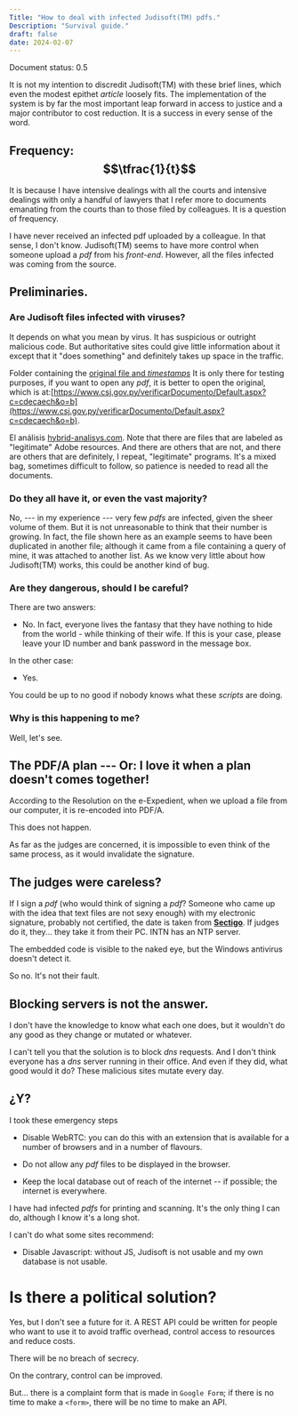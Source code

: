 ```yaml
---
Title: "How to deal with infected Judisoft(TM) pdfs."
Description: "Survival guide."
draft: false
date: 2024-02-07
---
```


Document status: 0.5

It is not my intention to discredit Judisoft(TM) with these brief lines, which even the modest epithet _article_ loosely fits. The implementation of the system is by far the most important leap forward in access to justice and a major contributor to cost reduction. It is a success in every sense of the word.

## Frequency: $$\tfrac{1}{t}$$

It is because I have intensive dealings with all the courts and intensive dealings with only a handful of lawyers that I refer more to documents emanating from the courts than to those filed by colleagues.  It is a question of frequency.

I have never received an infected pdf uploaded by a colleague. In that sense, I don't know. Judisoft(TM) seems to have more control when someone upload a *pdf* from his *front-end*. However, all the files infected was coming from the source.

## Preliminaries.

### Are Judisoft files infected with viruses?

It depends on what you mean by virus. It has suspicious or outright malicious code. But authoritative sites could give little information about it except that it "does something" and definitely takes up space in the traffic.

Folder containing the [original file and *timestamps*](https://bafybeiau7f4waqhoinfba5gci2ecd3hfqxjopoykvfi6cc4sgcmfihyiue.ipfs.nftstorage.link/) It is only there for testing purposes, if you want to open any *pdf*, it is better to open the original, which is at:[https://www.csj.gov.py/verificarDocumento/Default.aspx?c=cdecaech&o=b](https://www.csj.gov.py/verificarDocumento/Default.aspx?c=cdecaech&o=b).

El análisis [hybrid-analisys.com](https://hybrid-analysis.com/sample/d9ceea207e9dd5a0040ca8db12357f4c4a3607520ad993fe057fe84e4f24a25a/65dbb8cb7eaf4029bd001d5a). Note that there are files that are labeled as "legitimate" Adobe resources. And there are others that are not, and there are others that are definitely, I repeat, "legitimate" programs. It's a mixed bag, sometimes difficult to follow, so patience is needed to read all the documents.

### Do they all have it, or even the vast majority?

No, --- in my experience --- very few *pdfs* are infected, given the sheer volume of them. But it is not unreasonable to think that their number is growing. In fact, the file shown here as an example seems to have been duplicated in another file; although it came from a file containing a query of mine, it was attached to another list. As we know very little about how Judisoft(TM) works, this could be another kind of bug.

### Are they dangerous, should I be careful?

There are two answers:

- No. In fact, everyone lives the fantasy that they have nothing to hide from the world - while thinking of their wife.  If this is your case, please leave your ID number and bank password in the message box.

In the other case:

- Yes.

You could be up to no good if nobody knows what these _scripts_ are doing.

### Why is this happening to me?

Well, let's see.

## The PDF/A plan --- Or: I love it when a plan doesn't comes together!

According to the Resolution on the e-Expedient, when we upload a file from our computer, it is re-encoded into PDF/A.

This does not happen.

As far as the judges are concerned, it is impossible to even think of the same process, as it would invalidate the signature.

## The judges were careless?

If I sign a *pdf* (who would think of signing a *pdf*? Someone who came up with the idea that text files are not sexy enough) with my electronic signature, probably not certified, the date is taken from [**Sectigo**](https://sectigo.com). If judges do it, they... they take it from their PC. INTN has an NTP server.

The embedded code is visible to the naked eye, but the Windows antivirus doesn't detect it.

So no. It's not their fault.


## Blocking servers is not the answer.

I don't have the knowledge to know what each one does, but it wouldn't do any good as they change or mutated or whatever.

I can't tell you that the solution is to block *dns* requests. And I don't think everyone has a *dns* server running in their office. And even if they did, what good would it do? These malicious sites mutate every day.

## ¿Y?

I took these emergency steps

- Disable WebRTC: you can do this with an extension that is available for a number of browsers and in a number of flavours.

- Do not allow any *pdf* files to be displayed in the browser.

- Keep the local database out of reach of the internet -- if possible; the internet is everywhere.

I have had infected *pdfs* for printing and scanning. It's the only thing I can do, although I know it's a long shot.

I can't do what some sites recommend:

- Disable Javascript: without JS, Judisoft is not usable and my own database is not usable.

# Is there a political solution?

Yes, but I don't see a future for it. A REST API could be written for people who want to use it to avoid traffic overhead, control access to resources and reduce costs.

There will be no breach of secrecy.

On the contrary, control can be improved.

But... there is a complaint form that is made in ```Google Form```; if there is no time to make a ```<form>```, there will be no time to make an API.

[^1]: And as far as I know, no one has used the Transparency Act to request Judisoft's source code.


